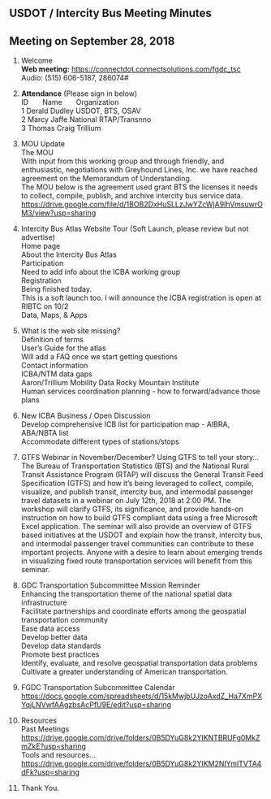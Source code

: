 
## USDOT / Intercity Bus Meeting Minutes   
## Meeting on September 28, 2018   

1. Welcome   
**Web meeting:**  https://connectdot.connectsolutions.com/fgdc_tsc   
Audio: (515) 606-5187, 286074#   

2. **Attendance** (Please sign in below)   
ID &nbsp; &nbsp; &nbsp; Name &nbsp; &nbsp; &nbsp; Organization     
1  Derald Dudley   USDOT, BTS, OSAV  
2  Marcy Jaffe  National RTAP/Transnno   
3  Thomas Craig  Trillium   

3. MOU Update  
The MOU  
With input from this working group and through friendly, and enthusiastic, negotiations with Greyhound Lines, Inc. we have reached agreement on the Memorandum of Understanding.  
The MOU below is the agreement used grant BTS the licenses it needs to collect, compile, publish, and archive intercity bus service data.  
https://drive.google.com/file/d/1BOB2DxHuSLLzJwYZcWjA9IhVmsuwrOM3/view?usp=sharing  

4. Intercity Bus Atlas Website Tour (Soft Launch, please review but not advertise)  
Home page  
About the Intercity Bus Atlas  
Participation  
Need to add info about the ICBA working group  
Registration  
Being finished today.  
This is a soft launch too. I will announce the ICBA registration is open at RIBTC on 10/2  
Data, Maps, & Apps  

5. What is the web site missing?   
Definition of terms  
User’s Guide for the atlas  
Will add a FAQ once we start getting questions  
Contact information  
ICBA/NTM data gaps  
Aaron/Trillium Mobility Data Rocky Mountain Institute  
Human services coordination planning - how to forward/advance those plans  

6. New ICBA Business / Open Discussion  
Develop comprehensive ICB list for participation map - AIBRA, ABA/NBTA list  
Accommodate different types of stations/stops  
	
7. GTFS Webinar in November/December?
Using GTFS to tell your story…
The Bureau of Transportation Statistics (BTS) and the National Rural Transit Assistance Program (RTAP) will discuss the General Transit Feed Specification (GTFS) and how it’s being leveraged to collect, compile, visualize, and publish transit, intercity bus, and intermodal passenger travel datasets in a webinar on July 12th, 2018 at 2:00 PM.
The workshop will clarify GTFS, its significance, and provide hands-on instruction on how to build GTFS compliant data using a free Microsoft Excel application.   The seminar will also provide an overview of GTFS based initiatives at the USDOT and explain how the transit, intercity bus, and intermodal passenger travel communities can contribute to these important projects.
Anyone with a desire to learn about emerging trends in visualizing fixed route transportation services will benefit from this seminar.

8. GDC Transportation Subcommittee Mission Reminder  
Enhancing the transportation theme of the national spatial data infrastructure  
Facilitate partnerships and coordinate efforts among the geospatial transportation community  
Ease data access  
Develop better data  
Develop data standards  
Promote best practices  
Identify, evaluate, and resolve geospatial transportation data problems  
Cultivate a greater understanding of American transportation.  
 	
9. FGDC Transportation Subcommittee Calendar  
https://docs.google.com/spreadsheets/d/15kMwjbUJzoAxdZ_Ha7XmPXYqjLNVwfAAgzbsAcPfU9E/edit?usp=sharing  

10. Resources  
Past Meetings  
https://drive.google.com/drive/folders/0B5DYuG8k2YIKNTBRUFg0MkZmZkE?usp=sharing  
Tools and resources...  
https://drive.google.com/drive/folders/0B5DYuG8k2YIKM2NIYmlTVTA4dFk?usp=sharing  

11. Thank You.  
